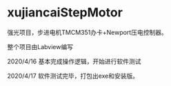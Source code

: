 # xujiancaiStepMotor
强光项目，步进电机TMCM351办卡+Newport压电控制器。

整个项目由Labview编写


2020/4/16
基本完成操作逻辑，开始进行软件测试

2020/4/17
软件测试完毕，打包出exe和安装版。

